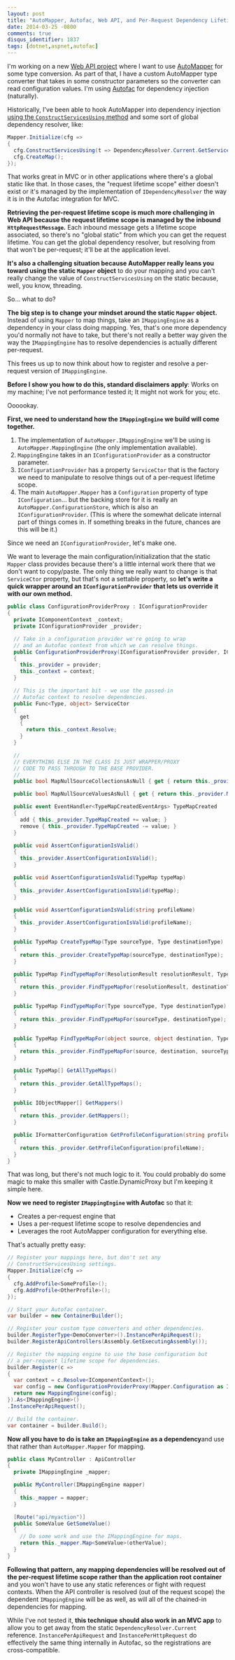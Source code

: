 ```yaml
---
layout: post
title: "AutoMapper, Autofac, Web API, and Per-Request Dependency Lifetime Scopes"
date: 2014-03-25 -0800
comments: true
disqus_identifier: 1837
tags: [dotnet,aspnet,autofac]
---
```

I'm working on a new [Web API project](http://www.asp.net/web-api) where
I want to use [AutoMapper](http://automapper.org/) for some type
conversion. As part of that, I have a custom AutoMapper type converter
that takes in some constructor parameters so the converter can read
configuration values. I'm using [Autofac](http://autofac.org/) for
dependency injection (naturally).

Historically, I've been able to hook AutoMapper into dependency
injection [using the `ConstructServicesUsing`
method](https://github.com/AutoMapper/AutoMapper/wiki/Containers) and
some sort of global dependency resolver, like:

```csharp
Mapper.Initialize(cfg =>
{
  cfg.ConstructServicesUsing(t => DependencyResolver.Current.GetService(t));
  cfg.CreateMap();
});
```

That works great in MVC or in other applications where there's a global
static like that. In those cases, the "request lifetime scope" either
doesn't exist or it's managed by the implementation of
`IDependencyResolver` the way it is in the Autofac integration for MVC.

**Retrieving the per-request lifetime scope is much more challenging in
Web API because the request lifetime scope is managed by the inbound
`HttpRequestMessage`.** Each inbound message gets a lifetime scope
associated, so there's no "global static" from which you can get the
request lifetime. You can get the global dependency resolver, but
resolving from that won't be per-request; it'll be at the application
level.

**It's also a challenging situation because AutoMapper really leans you
toward using the static `Mapper` object** to do your mapping and you
can't really change the value of `ConstructServicesUsing` on the static
because, well, you know, threading.

So... what to do?

**The big step is to change your mindset around the static `Mapper`
object.** Instead of using `Mapper` to map things, take an
`IMappingEngine` as a dependency in your class doing mapping. Yes,
that's one more dependency you'd normally not have to take, but there's
not really a better way given the way the `IMappingEngine` has to
resolve dependencies is actually different per-request.

This frees us up to now think about how to register and resolve a
per-request version of `IMappingEngine`.

**Before I show you how to do this, standard disclaimers apply**: Works
on my machine; I've not performance tested it; It might not work for
you; etc.

Oooookay.

**First, we need to understand how the `IMappingEngine` we build will
come together.**

1. The implementation of `AutoMapper.IMappingEngine` we'll be using is
    `AutoMapper.MappingEngine` (the only implementation available).
2. `MappingEngine` takes in an `IConfigurationProvider` as a
    constructor parameter.
3. `IConfigurationProvider` has a property `ServiceCtor` that is the
    factory we need to manipulate to resolve things out of a per-request
    lifetime scope.
4. The main `AutoMapper.Mapper` has a `Configuration` property of type
    `IConfiguration`... but the backing store for it is really an
    `AutoMapper.ConfigurationStore`, which is also an
    `IConfigurationProvider`. (This is where the somewhat delicate
    internal part of things comes in. If something breaks in the future,
    chances are this will be it.)

Since we need an `IConfigurationProvider`, let's make one.

We want to leverage the main configuration/initialization that the
static `Mapper` class provides because there's a little internal work
there that we don't want to copy/paste. The only thing we really want to
change is that `ServiceCtor` property, but that's not a settable
property, so **let's write a quick wrapper around an
`IConfigurationProvider` that lets us override it with our own method.**

```csharp
public class ConfigurationProviderProxy : IConfigurationProvider
{
  private IComponentContext _context;
  private IConfigurationProvider _provider;

  // Take in a configuration provider we're going to wrap
  // and an Autofac context from which we can resolve things.
  public ConfigurationProviderProxy(IConfigurationProvider provider, IComponentContext context)
  {
    this._provider = provider;
    this._context = context;
  }

  // This is the important bit - we use the passed-in
  // Autofac context to resolve dependencies.
  public Func<Type, object> ServiceCtor
  {
    get
    {
      return this._context.Resolve;
    }
  }

  //
  // EVERYTHING ELSE IN THE CLASS IS JUST WRAPPER/PROXY
  // CODE TO PASS THROUGH TO THE BASE PROVIDER.
  //
  public bool MapNullSourceCollectionsAsNull { get { return this._provider.MapNullSourceCollectionsAsNull; } }

  public bool MapNullSourceValuesAsNull { get { return this._provider.MapNullSourceValuesAsNull; } }

  public event EventHandler<TypeMapCreatedEventArgs> TypeMapCreated
  {
    add { this._provider.TypeMapCreated += value; }
    remove { this._provider.TypeMapCreated -= value; }
  }

  public void AssertConfigurationIsValid()
  {
    this._provider.AssertConfigurationIsValid();
  }

  public void AssertConfigurationIsValid(TypeMap typeMap)
  {
    this._provider.AssertConfigurationIsValid(typeMap);
  }

  public void AssertConfigurationIsValid(string profileName)
  {
    this._provider.AssertConfigurationIsValid(profileName);
  }

  public TypeMap CreateTypeMap(Type sourceType, Type destinationType)
  {
    return this._provider.CreateTypeMap(sourceType, destinationType);
  }

  public TypeMap FindTypeMapFor(ResolutionResult resolutionResult, Type destinationType)
  {
    return this._provider.FindTypeMapFor(resolutionResult, destinationType);
  }

  public TypeMap FindTypeMapFor(Type sourceType, Type destinationType)
  {
    return this._provider.FindTypeMapFor(sourceType, destinationType);
  }

  public TypeMap FindTypeMapFor(object source, object destination, Type sourceType, Type destinationType)
  {
    return this._provider.FindTypeMapFor(source, destination, sourceType, destinationType);
  }

  public TypeMap[] GetAllTypeMaps()
  {
    return this._provider.GetAllTypeMaps();
  }

  public IObjectMapper[] GetMappers()
  {
    return this._provider.GetMappers();
  }

  public IFormatterConfiguration GetProfileConfiguration(string profileName)
  {
    return this._provider.GetProfileConfiguration(profileName);
  }
}
```

That was long, but there's not much logic to it. You could probably do
some magic to make this smaller with Castle.DynamicProxy but I'm keeping
it simple here.

**Now we need to register `IMappingEngine` with Autofac** so that it:

- Creates a per-request engine that
- Uses a per-request lifetime scope to resolve dependencies and
- Leverages the root AutoMapper configuration for everything else.

That's actually pretty easy:

```csharp
// Register your mappings here, but don't set any
// ConstructServicesUsing settings.
Mapper.Initialize(cfg =>
{
  cfg.AddProfile<SomeProfile>();
  cfg.AddProfile<OtherProfile>();
});

// Start your Autofac container.
var builder = new ContainerBuilder();

// Register your custom type converters and other dependencies.
builder.RegisterType<DemoConverter>().InstancePerApiRequest();
builder.RegisterApiControllers(Assembly.GetExecutingAssembly());

// Register the mapping engine to use the base configuration but
// a per-request lifetime scope for dependencies.
builder.Register(c =>
{
  var context = c.Resolve<IComponentContext>();
  var config = new ConfigurationProviderProxy(Mapper.Configuration as IConfigurationProvider, context);
  return new MappingEngine(config);
}).As<IMappingEngine>()
.InstancePerApiRequest();

// Build the container.
var container = builder.Build();
```

**Now all you have to do is take an `IMappingEngine` as a
dependency**and use that rather than `AutoMapper.Mapper` for mapping.

```csharp
public class MyController : ApiController
{
  private IMappingEngine _mapper;

  public MyController(IMappingEngine mapper)
  {
    this._mapper = mapper;
  }

  [Route("api/myaction")]
  public SomeValue GetSomeValue()
  {
    // Do some work and use the IMappingEngine for maps.
    return this._mapper.Map<SomeValue>(otherValue);
  }
}
```

**Following that pattern, any mapping dependencies will be resolved out
of the per-request lifetime scope rather than the application root
container** and you won't have to use any static references or fight
with request contexts. When the API controller is resolved (out of the
request scope) the dependent `IMappingEngine` will be as well, as will
all of the chained-in dependencies for mapping.

While I've not tested it, **this technique should also work in an MVC
app** to allow you to get away from the static
`DependencyResolver.Current` reference. `InstancePerApiRequest` and
`InstancePerHttpRequest` do effectively the same thing internally in
Autofac, so the registrations are cross-compatible.
